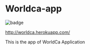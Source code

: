 # Worldca-app
![badge](https://codeship.com/projects/d97aa8d0-b747-0134-52f1-4eaef5f19e3e/status?branch=master)

http://worldca.herokuapp.com/

This is the app of WorldCa Application
